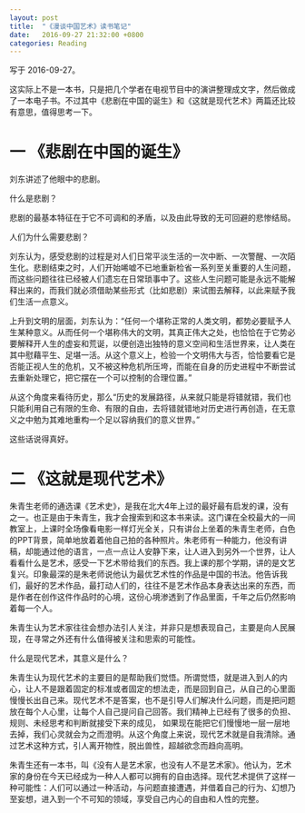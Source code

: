 ```yaml
---
layout: post
title:  "《漫谈中国艺术》读书笔记"
date:   2016-09-27 21:32:00 +0800
categories: Reading
---
```


写于 2016-09-27。

这实际上不是一本书，只是把几个学者在电视节目中的演讲整理成文字，然后做成了一本电子书。不过其中《悲剧在中国的诞生》和《这就是现代艺术》两篇还比较有意思，值得思考一下。

# 一 《悲剧在中国的诞生》

刘东讲述了他眼中的悲剧。

什么是悲剧？

悲剧的最基本特征在于它不可调和的矛盾，以及由此导致的无可回避的悲惨结局。

人们为什么需要悲剧？

刘东认为，感受悲剧的过程是对人们日常平淡生活的一次中断、一次警醒、一次陌生化。悲剧结束之时，人们开始唏嘘不已地重新检省一系列至关重要的人生问题，而这些问题往往已经被人们遗忘在日常琐事中了。这些人生问题可能是永远不能解释出来的，而我们就必须借助某些形式（比如悲剧）来试图去解释，以此来赋予我们生活一点意义。

上升到文明的层面，刘东认为：“任何一个堪称正常的人类文明，都势必要赋予人生某种意义。从而任何一个堪称伟大的文明，其真正伟大之处，也恰恰在于它势必要解释开人生的虚妄和荒诞，以便创造出独特的意义空间和生活世界来，让人类在其中慰藉平生、足堪一活。从这个意义上，检验一个文明伟大与否，恰恰要看它是否能正视人生的危机，又不被这种危机所压垮，而能在自身的历史进程中不断尝试去重新处理它，把它摆在一个可以控制的合理位置。”

从这个角度来看待历史，那么“历史的发展路径，从来就只能是将错就错，我们也只能利用自己有限的生命、有限的自由，去将错就错地对历史进行再创造，在无意义之中勉为其难地重构一个足以容纳我们的意义世界。”

这些话说得真好。


# 二 《这就是现代艺术》

朱青生老师的通选课《艺术史》，是我在北大4年上过的最好最有启发的课，没有之一。也正是由于朱青生，我才会搜索到和这本书来读。这门课在全校最大的一间教室上，上课时全场像看电影一样灯光全关，只有讲台上坐着的朱青生老师，白色的PPT背景，简单地放着着他自己拍的各种照片。朱老师有一种能力，他没有讲稿，却能通过他的语言，一点一点让人安静下来，让人进入到另外一个世界，让人看看什么是艺术，感受一下艺术带给我们的东西。我上课的那个学期，讲的是文艺复兴。印象最深的是朱老师说他认为最优艺术性的作品是中国的书法。他告诉我们，最好的艺术作品，最打动人们的，往往不是艺术作品本身表达出来的东西，而是作者在创作这件作品时的心境，这份心境渗透到了作品里面，千年之后仍然影响着每一个人。

朱青生认为艺术家往往会想办法引人关注，并非只是想表现自己，主要是向人民展现，在寻常之外还有什么值得被关注和思索的可能性。

什么是现代艺术，其意义是什么？

朱青生认为现代艺术的主要目的是帮助我们觉悟。所谓觉悟，就是进入到人的内心，让人不是跟着固定的标准或者固定的想法走，而是回到自己，从自己的心里面慢慢长出自己来。现代艺术不是答案，也不是引导人们解决什么问题，而是把问题放在每个人心里，让每个人自己提问自己回答。我们精神上已经有了很多的负担、规则、未经思考和判断就接受下来的成见， 如果现在能把它们慢慢地一层一层地去掉，我们心灵就会为之而澄明。从这个角度上来说，现代艺术就是自我清除。通过艺术这种方式，引人离开物性，脱出兽性，超越欲念而趋向高明。

朱青生还有一本书，叫《没有人是艺术家，也没有人不是艺术家》。他认为，艺术家的身份在今天已经成为一种人人都可以拥有的自由选择。现代艺术提供了这样一种可能性：人们可以通过一种活动，与问题直接遭遇，并借着自己的行为、幻想乃至妄想，进入到一个不可知的领域，享受自己内心的自由和人性的完整。

